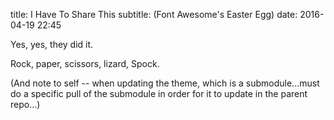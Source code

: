 title: I Have To Share This
subtitle: (Font Awesome's Easter Egg)
date: 2016-04-19 22:45

<span class="fa fa-hand-rock-o" aria-hidden="true"></span>

<span class="fa fa-hand-paper-o" aria-hidden="true"></span>

<span class="fa fa-hand-scissors-o" aria-hidden="true"></span>

<span class="fa fa-hand-lizard-o" aria-hidden="true"></span>

<span class="fa fa-hand-spock-o" aria-hidden="true"></span>

Yes, yes, they did it.

Rock, paper, scissors, lizard, Spock.

(And note to self -- when updating the theme, which is a submodule...must do a specific pull of the submodule in order for it to update in the parent repo...)
